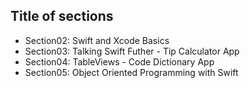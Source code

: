 ## Title of sections

- Section02: Swift and Xcode Basics
- Section03: Talking Swift Futher - Tip Calculator App
- Section04: TableViews - Code Dictionary App
- Section05: Object Oriented Programming with Swift

